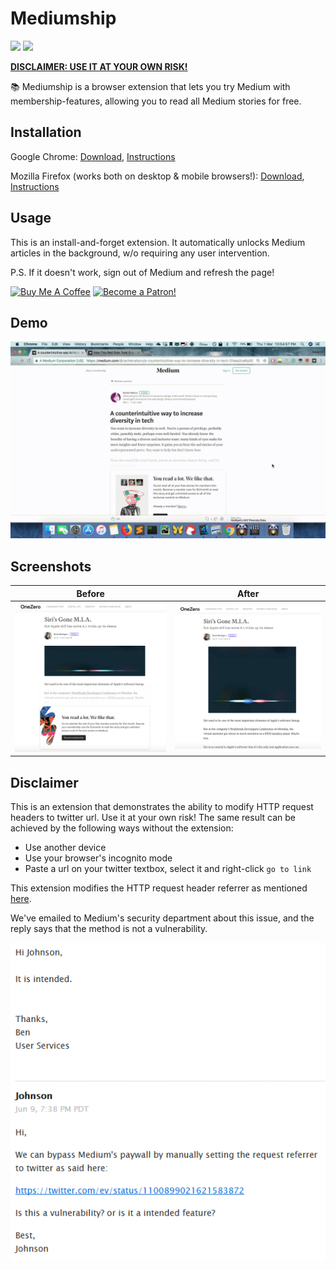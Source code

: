 # Mediumship

[![](https://img.shields.io/badge/chrome%20web%20store-v2.4-informational)](https://github.com/swapagarwal/mediumship/archive/master.zip)
[![](https://img.shields.io/badge/mozilla%20add--on-v2.4-informational)](https://github.com/swapagarwal/mediumship/blob/master/firefox/web-ext-artifacts/addon-2.4.xpi?raw=true)

[**DISCLAIMER: USE IT AT YOUR OWN RISK!**](#disclaimer)

📚 Mediumship is a browser extension that lets you try Medium with membership-features, allowing you to read all Medium stories for free.

## Installation

Google Chrome: [Download](https://github.com/swapagarwal/mediumship/archive/master.zip), [Instructions](https://www.mattcutts.com/blog/how-to-install-a-chrome-extension-from-github/)

Mozilla Firefox (works both on desktop & mobile browsers!): [Download](https://github.com/swapagarwal/mediumship/blob/master/firefox/web-ext-artifacts/addon-2.4.xpi?raw=true), [Instructions](https://extensionworkshop.com/documentation/publish/distribute-sideloading/#install-addon-from-file)

## Usage

This is an install-and-forget extension. It automatically unlocks Medium articles in the background, w/o requiring any user intervention.

P.S. If it doesn't work, sign out of Medium and refresh the page!

<a href="https://www.buymeacoffee.com/swap" target="_blank"><img src="https://www.buymeacoffee.com/assets/img/custom_images/orange_img.png" alt="Buy Me A Coffee" style="height: auto !important;width: auto !important;" ></a>
<a href="https://www.patreon.com/bePatron?u=7999565" target="_blank"><img src="https://c5.patreon.com/external/logo/become_a_patron_button.png" alt="Become a Patron!" height="41"></a>

## Demo

![](demo.gif)

## Screenshots

Before                | After
:--------------------:|:-------------------:
![](mediumship-1.png) | ![](mediumship-2.png)

## Disclaimer

This is an extension that demonstrates the ability to modify HTTP request headers to twitter url. Use it at your own risk! The same result can be achieved by the following ways without the extension:

- Use another device
- Use your browser's incognito mode
- Paste a url on your twitter textbox, select it and right-click `go to link`

This extension modifies the HTTP request header referrer as mentioned [here](https://twitter.com/ev/status/1100899021621583872).

We've emailed to Medium's security department about this issue, and the reply says that the method is not a vulnerability.

![](email-reply.png)
